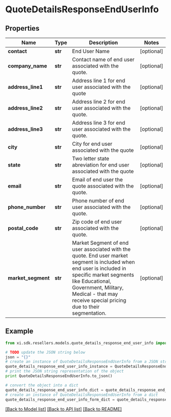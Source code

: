 # QuoteDetailsResponseEndUserInfo


## Properties

Name | Type | Description | Notes
------------ | ------------- | ------------- | -------------
**contact** | **str** | End User Name | [optional] 
**company_name** | **str** | Contact name  of end user associated with the quote. | [optional] 
**address_line1** | **str** | Address line 1 for end user associated with the quote | [optional] 
**address_line2** | **str** | Address line 2 for end user associated with the quote. | [optional] 
**address_line3** | **str** | Address line 3 for end user associated with the quote. | [optional] 
**city** | **str** | City for end user associated with the quote | [optional] 
**state** | **str** | Two letter state abreviation for end user associated with the quote | [optional] 
**email** | **str** | Email of end user the quote associated with the quote. | [optional] 
**phone_number** | **str** | Phone number of end user associated with the quote. | [optional] 
**postal_code** | **str** | Zip code of end user associated with the quote. | [optional] 
**market_segment** | **str** | Market Segment of end user associated with the quote. End user market segment is included when end user is included in specific market segments like Educational, Government, Military, Medical - that may receive special pricing due to their segmentation. | [optional] 

## Example

```python
from xi.sdk.resellers.models.quote_details_response_end_user_info import QuoteDetailsResponseEndUserInfo

# TODO update the JSON string below
json = "{}"
# create an instance of QuoteDetailsResponseEndUserInfo from a JSON string
quote_details_response_end_user_info_instance = QuoteDetailsResponseEndUserInfo.from_json(json)
# print the JSON string representation of the object
print QuoteDetailsResponseEndUserInfo.to_json()

# convert the object into a dict
quote_details_response_end_user_info_dict = quote_details_response_end_user_info_instance.to_dict()
# create an instance of QuoteDetailsResponseEndUserInfo from a dict
quote_details_response_end_user_info_form_dict = quote_details_response_end_user_info.from_dict(quote_details_response_end_user_info_dict)
```
[[Back to Model list]](../README.md#documentation-for-models) [[Back to API list]](../README.md#documentation-for-api-endpoints) [[Back to README]](../README.md)


